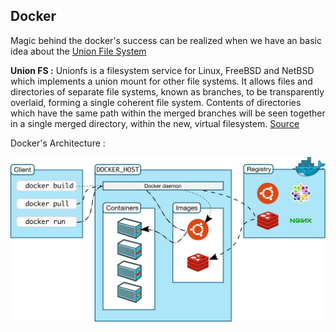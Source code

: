 


## Docker

Magic behind the docker's success can be realized when we have an basic idea about the [Union File System](http://unionfs.filesystems.org/)

**Union FS  :**
Unionfs is a filesystem service for Linux, FreeBSD and NetBSD which implements a union mount for other file systems. It allows files and directories of separate file systems, known as branches, to be transparently overlaid, forming a single coherent file system. Contents of directories which have the same path within the merged branches will be seen together in a single merged directory, within the new, virtual filesystem.
[Source](https://en.wikipedia.org/wiki/UnionFS)

Docker's Architecture :

![Docker's Architecture Image](https://github.com/ynagarjuna1995/Deep-Dive-in-Operating-Systems-Linux/blob/master/Material/architecture.svg)